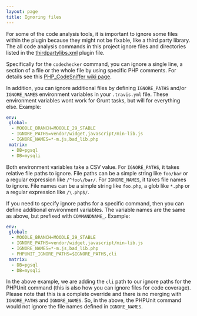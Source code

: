```yaml
---
layout: page
title: Ignoring files
---
```


For some of the code analysis tools, it is important to ignore some files within the plugin because they might not be
fixable, like a third party library.  The all code analysis commands in this project ignore files and directories
listed in the [thirdpartylibs.xml](https://docs.moodle.org/dev/Plugin_files#thirdpartylibs.xml) plugin file.

Specifically for the `codechecker` command, you can ignore a single line, a section of a file or the whole file by
using specific PHP comments.  For details see this
[PHP_CodeSniffer wiki page](https://github.com/squizlabs/PHP_CodeSniffer/wiki/Advanced-Usage).

In addition, you can ignore additional files by defining `IGNORE_PATHS` and/or `IGNORE_NAMES` environment variables
in your `.travis.yml` file.  These environment variables wont work for Grunt tasks, but will for everything else.
Example:

```yml
env:
 global:
  - MOODLE_BRANCH=MOODLE_29_STABLE
  - IGNORE_PATHS=vendor/widget,javascript/min-lib.js
  - IGNORE_NAMES=*-m.js,bad_lib.php
 matrix:
  - DB=pgsql
  - DB=mysqli
```

Both environment variables take a CSV value.  For `IGNORE_PATHS`, it takes relative file paths to ignore.  File paths
can be a simple string like `foo/bar` or a regular expression like `/^foo\/bar/`.  For `IGNORE_NAMES`, it takes
file names to ignore.  File names can be a simple string like `foo.php`, a glob like `*.php` or a regular expression
like `/\.php$/`.

If you need to specify ignore paths for a specific command, then you can define additional environment variables.  The
variable names are the same as above, but prefixed with `COMMANDNAME_`.  Example:

```yml
env:
 global:
  - MOODLE_BRANCH=MOODLE_29_STABLE
  - IGNORE_PATHS=vendor/widget,javascript/min-lib.js
  - IGNORE_NAMES=*-m.js,bad_lib.php
  - PHPUNIT_IGNORE_PATHS=$IGNORE_PATHS,cli
 matrix:
  - DB=pgsql
  - DB=mysqli
```

In the above example, we are adding the `cli` path to our ignore paths for the PHPUnit command (this is also how you
can ignore files for code coverage).  Please note that this is a complete override and there is no merging with
`IGNORE_PATHS` and `IGNORE_NAMES`.  So, in the above, the PHPUnit command would not ignore the file names
defined in `IGNORE_NAMES`.
